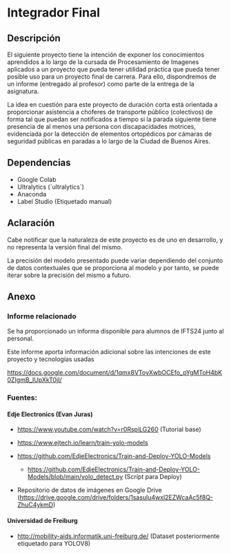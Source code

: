 # Integrador Final
## Descripción
El siguiente proyecto tiene la intención de exponer los conocimientos aprendidos a lo largo de la cursada de Procesamiento de Imagenes aplicados a un proyecto que pueda tener utilidad práctica que pueda tener posible uso para un proyecto final de carrera. Para ello, dispondremos de un informe (entregado al profesor) como parte de la entrega de la asignatura.

La idea en cuestión para este proyecto de duración corta está orientada a proporcionar asistencia a choferes de transporte público (colectivos) de forma tal que puedan ser notificados a tiempo si la parada siguiente tiene presencia de al menos una persona con discapacidades motrices, evidenciada por la detección de elementos ortopédicos por cámaras de seguridad públicas en paradas a lo largo de la Ciudad de Buenos Aires.

## Dependencias
* Google Colab
* Ultralytics (´ultralytics´)
* Anaconda
* Label Studio (Etiquetado manual)

## Aclaración
Cabe notificar que la naturaleza de este proyecto es de uno en desarrollo, y no representa la versión final del mismo.

La precisión del modelo presentado puede variar dependiendo del conjunto de datos contextuales que se proporciona al modelo y por tanto, se puede iterar sobre la precisión del mismo a futuro.

## Anexo
### Informe relacionado
Se ha proporcionado un informa disponible para alumnos de IFTS24 junto al personal. 

Este informe aporta información adicional sobre las intenciones de este proyecto y tecnologías usadas

https://docs.google.com/document/d/1qmx8VToyXwbOCEfo_pYgMToH4bK0ZIgmB_IUpXkT0jI/

### Fuentes:
#### Edje Electronics (Evan Juras)

* https://www.youtube.com/watch?v=r0RspiLG260 (Tutorial base)

* https://www.ejtech.io/learn/train-yolo-models

* https://github.com/EdjeElectronics/Train-and-Deploy-YOLO-Models

  * https://github.com/EdjeElectronics/Train-and-Deploy-YOLO-Models/blob/main/yolo_detect.py (Script para Deploy)

* Repositorio de datos de imágenes en Google Drive (https://drive.google.com/drive/folders/1sasulu4wxl2EZWcaAc5f8Q-ZhuC4ykmD)

#### Universidad de Freiburg

* http://mobility-aids.informatik.uni-freiburg.de/ (Dataset posteriormente etiquetado para YOLOV8)

